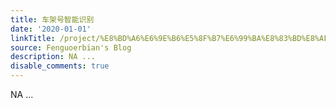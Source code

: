 ```yaml
---
title: 车架号智能识别
date: '2020-01-01'
linkTitle: /project/%E8%BD%A6%E6%9E%B6%E5%8F%B7%E6%99%BA%E8%83%BD%E8%AF%86%E5%88%AB/
source: Fenguoerbian's Blog
description: NA ...
disable_comments: true
---
```

NA ...